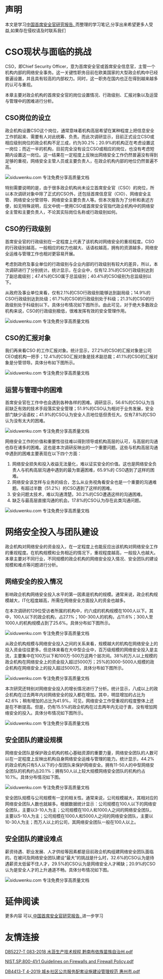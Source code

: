 # 声明 
本文是学习[中国首席安全官研究报告. ](https://siduwenku.com/view/54995?f=new_2023)而整理的学习笔记,分享出来希望更多人受益,如果存在侵权请及时联系我们
# CSO现状与面临的挑战  
  
CSO，即Chief Security Officer，意为首席安全官或首席安全信息官，主管一个机构内部的网络安全事务。这一关键性职务目前在欧美国家的大型政企机构中已经普遍设置，并且具有较高的内部权力。同时，这一职务在国内也正在得到越来越多的认可与重视。  
  
本章主要对政企机构的首席安全官的岗位设置情况、行政级别、汇报对象以及运营与管理中的困难进行分析。  
  
## CSO岗位的设立  
  
政企机构设置CSO这个岗位，通常意味着机构高层希望在某种程度上把信息安全工作抓起来、需要有人对此统筹、负责。而此次调研显示，目前正式设立CSO或相应级别岗位的政企机构不足三成，约为30.2%；20.9%的机构正在考虑设置这一岗位；而近一半的机构，目前完全没有设立CSO或相应的岗位，也没有考虑短期内设置这一岗位。这一结果在一定程度上反映出网络安全工作仍然普遍没有得到足够的重视，网络安全主管人员或主要负责人，在政企机构内部的地位仍然普遍不高。  
  
![siduwenku.com 专注免费分享高质量文档](http://public.host.github5.com/media/156945939f5fa90ba3637c07de488138.png)  
  
特别需要说明的是，由于很多政企机构尚未设立首席安全官（CSO）的岗位，所以本次调研对象中除了正式的CSO外，还包括首席信息官（CIO）、网络安全主管、网络安全分管领导、网络安全主要负责人等。但本次报告为了分析和表述方便，如无特殊说明，后文中统一使用CSO或首席安全官指代政企机构中的网络安全主管和主要负责人，不论其实际岗位名称或行政级别如何。  
  
## CSO的行政级别  
  
首席安全官的行政级别在一定程度上代表了该机构对网络安全的重视程度。CSO的行政级别越高，一般相应的权力也越大、话语权越高，拥有的资源越多，网络安全运维与管理工作也相对更容易开展。  
  
考虑到政府及事业单位的行政级别与企业内部的行政级别有较大的差异，所以，本次调研进行了分别统计。统计显示，在企业中，仅有12.3%的CSO行政级别达到了副总裁级别；47.4%的CSO属于总监级别；40.4%的CSO级别为总监级别以下。  
  
从政府及事业单位来看，仅有2.1%的CSO行政级别能够达到副局级；14.9%的CSO行政级别达到处级；61.7%的CSO的行政级别处于科级；21.3%的CSO的行政级别处于科级别以下。具体分布情况如下图所示。由此可见，对于绝大多数政企机构来说，CSO的行政级别极低，很难发挥有效的安全管理作用。  
  
![siduwenku.com 专注免费分享高质量文档](http://public.host.github5.com/media/4c47cd1141e1e9f020a5668e0525f711.png)  
  
## CSO的汇报对象  
  
我们再来看CSO 的工作汇报对象。统计显示，27.2%的CSO的汇报对象是公司CEO或机构一把手；12.4%的CSO汇报对象是技术副总裁；41.1%的CSO的汇报对象是分管领导。具体分布如下图所示。  
  
![siduwenku.com 专注免费分享高质量文档](http://public.host.github5.com/media/253b8ef0af9f1587a3807607e1b3d413.png)  
  
## 运营与管理中的困难  
  
首席安全官在工作中也会遇到各种各样的困难。调研显示，56.6%的CSO认为当前缺乏有效的技术手段落实安全管理；51.9%的CSO认为相对于业务发展，安全部门缺少话语权；41.9%的CSO认为安全人员地位低但责任大。仅有7.8%的CSO认为没有太大的困难。  
  
![siduwenku.com 专注免费分享高质量文档](http://public.host.github5.com/media/17cf7c7e8b4760af6c8da92492f7f917.png)  
  
网络安全工作的价值和重要性往往难以得到领导或机构高层的认可，与高层的沟通也存在诸多的困难。这也是本次调研反映出的一个重要问题。这些与机构高层沟通中遇到的困难主要表现在以下四个方面：  
  
1.  网络安全损失和投入收益无法量化，难以证实安全的价值。这也是网络安全负责人与机构高层沟通中遇到的最为普遍困难，65.9%的 CSO遇到了这样的困难。  
2.  网络安全该怎样与业务的结合，怎么从业务视角看安全也是一个重要的沟通难题。有超过半数（51.2%）的CSO遇到了这样的困难。  
3.  安全问题太技术，难以沟通清楚。30.2%的CSO遭遇这样的沟通困难。  
4.  缺乏与最高层直接沟通的机会。17.8%的CSO认为存在此类沟通问题。  
  
![siduwenku.com 专注免费分享高质量文档](http://public.host.github5.com/media/58947c72199605dfe7bbcfc1aa5839ab.png)  
  
# 网络安全投入与团队建设  
  
政企机构对网络安全的资金投入，在一定程度上也能反应出该机构对网络安全工作的重视程度。在机构规模和业务相近的情况下，重视程度越高，一般投入也越大。本章主要对不同行业，不同规模的政企机构的网络安全投入情况、安全团队的建设规模和难点等问题进行分析。  
  
## 网络安全的投入情况  
  
影响政企机构网络安全投入水平的第一因素是机构的规模。通常来说，政企机构规模越大，IT化程度越高，所需在网络安全方面投入的资金也越多。  
  
在本次调研的129位受访者所属的机构中，约六成的机构规模在1000人以下。其中，100人以下的政企机构，占27.1%；100-300人的机构，占11.6%；300人至1000人的机构规模占到了25.6%。具体分布如下图所示。  
  
![siduwenku.com 专注免费分享高质量文档](http://public.host.github5.com/media/58947c72199605dfe7bbcfc1aa5839ab.png)  
  
从政企机构规模与网络安全投入之间的关系来看，规模越大的机构在网络安全上的投入资金往往更多。但总体来看在大中型企业中，百万级规模的网络安全投入是主流，主要集中在100万以下和100万-500万这两个层次间。38%的万人以上规模的政企机构在网络安全上的资金投入超过5000万；25%的3000-5000人规模的政企机构在网络安全上的投入超过5000万。具体分布如下图所示。  
  
![siduwenku.com 专注免费分享高质量文档](http://public.host.github5.com/media/0367e9dd9fbb1d9a76c5c00332c94929.png)  
  
本次研究还特别对网络安全投入的增长情况进行了分析。统计显示，八成以上的政企机构在过去两年内对网络安全的投入都在增加。其中，明显增加的占比为42.6%；稍有增加的占比为41.9%，可见，网络安全工作受重视的程度整体上还是在不断提高。但是，仍有15.5%的政企机构在过去两年内无动于衷，没有增加网络安全的投入。具体分布情况如下图所示。  
  
![siduwenku.com 专注免费分享高质量文档](http://public.host.github5.com/media/f3a21fd78355d812c4d22b7b8ec97148.png)  
  
## 安全团队的建设规模  
  
网络安全团队是保护政企机构的核心基础资源的重要力量，网络安全团队的人数可以在一定程度上反映出机构自身网络安全运维与管理的能力。统计显示，44.2%的政企机构只有5人以下的小型团队来保护网络安全。拥有11-50人的中型网络安全团队的机构约占20.1%；拥有50人以上较大规模网络安全团队的机构约占10.1%。具体分布情况如下图。  
  
![siduwenku.com 专注免费分享高质量文档](http://public.host.github5.com/media/e9fa3918b8e8c8b841bab67b514c3a29.png)  
  
安全团队规模与公司规模有一定的相关性。通常来说，公司规模越大，其相对应的网络安全团队人数也就越多。根据数据统计显示：公司规模在100人以下的网络安全团队，主要以3-10人为主；公司规模在100人和1000人之间的网络安全团队，主要以5-10人为主；公司规模在1000人和5000人之间的网络安全团队，主要以10-30人为主；而万人以上的公司，其网络安全团队一般在100人以上。  
  
## 安全团队的建设难点  
  
薪资待遇、职业发展、人才供给等因素都是目前政企机构组建网络安全团队面临的。在被问及网络安全团队建设“最大”的挑战是什么时，32.6%的CSO认为是待遇薪资太低留不住人才，29.5%的CSO认为是网络安全人才稀缺；20.9%的CSO认为是安全人才的上升通道不畅。具体分布情况如下图。  
  
![siduwenku.com 专注免费分享高质量文档](http://public.host.github5.com/media/c02f8927159865806f452c2175b407ca.png)  
  

# 延伸阅读 
 更多内容 可以[ 中国首席安全官研究报告. ](https://siduwenku.com/view/54995?f=2023)进一步学习

# 友情连接
[DB5227-T 083-2018 水苔生产技术规程 黔南布依族苗族自治州.pdf](http://github5.com/view/34648?f=new)

[NIST.SP.800-41r1 Guidelines on Firewalls and Firewall Policy.pdf](http://github5.com/view/56468?f=new)

[DB4413-T 4-2019 城乡社区公共服务配套设施建设管理规范 惠州市.pdf](http://github5.com/view/36444?f=new)

